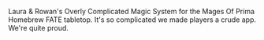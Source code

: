 Laura & Rowan's Overly Complicated Magic System for the Mages Of Prima Homebrew FATE tabletop. It's so complicated we made players a crude app. 
We're quite proud.